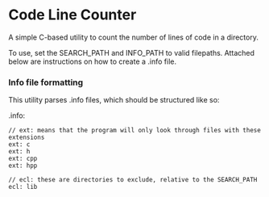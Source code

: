 # Code Line Counter

A simple C-based utility to count the number of lines of code in a directory.

To use, set the SEARCH_PATH and INFO_PATH to valid filepaths. Attached below are instructions on how to create a .info file.

### Info file formatting
This utility parses .info files, which should be structured like so:

.info:
```
// ext: means that the program will only look through files with these extensions
ext: c
ext: h
ext: cpp
ext: hpp

// ecl: these are directories to exclude, relative to the SEARCH_PATH
ecl: lib
```
